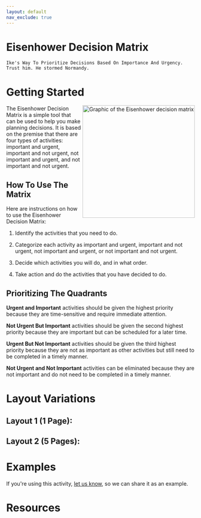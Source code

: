 ```yaml
---
layout: default
nav_exclude: true
---
```


# Eisenhower Decision Matrix
`Ike's Way To Prioritize Decisions Based On Importance And Urgency. Trust him. He stormed Normandy.`
# Getting Started

<img src="https://upload.wikimedia.org/wikipedia/commons/3/33/7_habits_decision-making_matrix.png" alt="Graphic of the Eisenhower decision matrix" width="300" align="right">

The Eisenhower Decision Matrix is a simple tool that can be used to help you make planning decisions. It is based on the premise that there are four types of activities: important and urgent, important and not urgent, not important and urgent, and not important and not urgent.

## How To Use The Matrix
Here are instructions on how to use the Eisenhower Decision Matrix:

1. Identify the activities that you need to do.

2. Categorize each activity as important and urgent, important and not urgent, not important and urgent, or not important and not urgent.

3. Decide which activities you will do, and in what order.

4. Take action and do the activities that you have decided to do.

## Prioritizing The Quadrants

**Urgent and Important** activities should be given the highest priority because they are time-sensitive and require immediate attention. 

**Not Urgent But Important** activities should be given the second highest priority because they are important but can be scheduled for a later time. 

**Urgent But Not Important** activities should be given the third highest priority because they are not as important as other activities but still need to be completed in a timely manner. 

**Not Urgent and Not Important** activities can be eliminated because they are not important and do not need to be completed in a timely manner.

# Layout Variations

## Layout 1 (1 Page):


## Layout 2 (5 Pages):

# Examples
If you're using this activity, [let us know](https://github.com/Standards-and-Practices/structured-rapid-development/issues/new?assignees=&labels=documentation&template=example-submission.md&title=Example+of+%5Byour+pattern+here%5D), so we can share it as an example.
# Resources